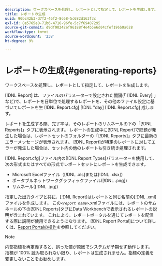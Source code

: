 ```yaml
---
description: ワークスペースを処理し、レポートとして指定して、レポートを生成します。
title: レポートの生成
uuid: 90bc42b3-d7f2-46f2-8c68-5c682d163f3c
exl-id: 8e5765e8-71b6-4716-96fe-5c7f69407295
source-git-commit: d9df90242ef96188f4e4b5e6d04cfef196b0a628
workflow-type: tm+mt
source-wordcount: '238'
ht-degree: 9%

---
```


# レポートの生成{#generating-reports}

ワークスペースを処理し、レポートとして指定して、レポートを生成します。

[!DNL Report] は、ファイルのパラメーターで設定された間隔(「 [!DNL Every] 」など)で、レポートを日単位で処理するレポートを、その他のファイル設定に基づいてレポートを生 [!DNL Report.cfg]  [!DNL "day] [!DNL Report.cfg] 成します。

レポートを生成する際、完了率は、そのレポートのサムネールの下の「[!DNL Reports]」タブに表示されます。 レポートの生成中に[!DNL Report]で問題が発生した場合は、レポートセットのフォルダーの「[!DNL Reports]」タブに最新のエラーメッセージが表示されます。 [!DNL Report]が特定のレポートに対してエラーが発生した場合は、セット内の他のレポートも引き続き処理されます。

[!DNL Report.cfg]ファイル内の[!DNL Report Types]パラメーターを使用して、次の形式またはすべての形式でレポートセットにレポートを生成できます。

* Microsoft Excelファイル（[!DNL .xls]または[!DNL .xlsx]）
* ポータブルネットワークグラフィックファイル([!DNL .png])
* サムネール([!DNL .jpg])

指定した出力タイプと共に、[!DNL Report]はレポートと同じ名前の[!DNL .xml]ファイルを作成します。 この&#x200B;*`<report name>`*.xmlファイルには、レポートのサムネールの下の[!DNL Reports]タブにData Workbenchで表示されるレポートの説明が含まれています。 これにより、レポートポータルを通じてレポートを配信する際に説明が使用できるようになります。 [!DNL Report Portal]について詳しくは、[Report Portalの操作](../../home/c-rpt-oview/c-rpt-portal/c-rpt-portal.md#concept-f692210cad494c00865dbf325eb5ed35)を参照してください。

>[!NOTE]
>
>内部指標を再定義すると、誤った値が原因でシステムが予期せず動作します。 指標が 100% 読み取られない限り、レポートは生成されません。指標の定義を変更しないことをお勧めします。
